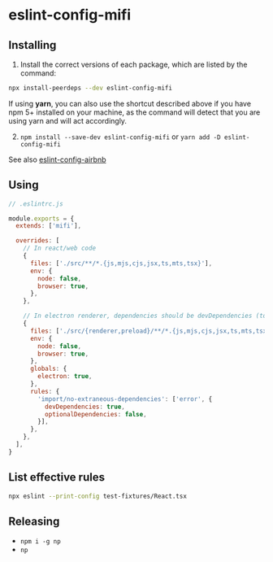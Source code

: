 # eslint-config-mifi

## Installing

1. Install the correct versions of each package, which are listed by the command:

  ```sh
  npx install-peerdeps --dev eslint-config-mifi
  ```

  If using **yarn**, you can also use the shortcut described above if you have npm 5+ installed on your machine, as the command will detect that you are using yarn and will act accordingly.

2. `npm install --save-dev eslint-config-mifi` or `yarn add -D eslint-config-mifi`

See also [eslint-config-airbnb](https://www.npmjs.com/package/eslint-config-airbnb)

## Using

```js
// .eslintrc.js

module.exports = {
  extends: ['mifi'],

  overrides: [
    // In react/web code
    {
      files: ['./src/**/*.{js,mjs,cjs,jsx,ts,mts,tsx}'],
      env: {
        node: false,
        browser: true,
      },
    },

    // In electron renderer, dependencies should be devDependencies (to prevent them from being included in the Electron ASAR package)
    {
      files: ['./src/{renderer,preload}/**/*.{js,mjs,cjs,jsx,ts,mts,tsx}'],
      env: {
        node: false,
        browser: true,
      },
      globals: {
        electron: true,
      },
      rules: {
        'import/no-extraneous-dependencies': ['error', {
          devDependencies: true,
          optionalDependencies: false,
        }],
      },
    },
  ],
}
```

## List effective rules

```bash
npx eslint --print-config test-fixtures/React.tsx
```

## Releasing

- `npm i -g np`
- `np`
